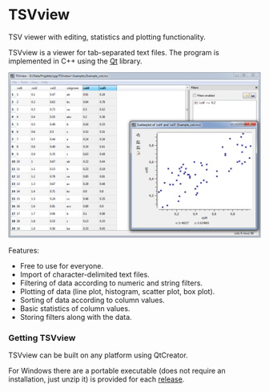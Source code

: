 # TSVview
TSV viewer with editing, statistics and plotting functionality.

TSVview is a viewer for tab-separated text files. The program is implemented in C++ using the [Qt](http://qt-project.org/) library.


![Alt text](/doc/TSVview.png)


Features:

 * Free to use for everyone.
 * Import of character-delimited text files.
 * Filtering of data according to numeric and string filters.
 * Plotting of data (line plot, histogram, scatter plot, box plot).
 * Sorting of data according to column values.
 * Basic statistics of column values.
 * Storing filters along with the data.

### Getting TSVview

TSVview can be built on any platform using QtCreator.

For Windows there are a portable executable (does not require an installation, just unzip it) is provided for each [release](https://github.com/marc-sturm/TSVview/releases).
